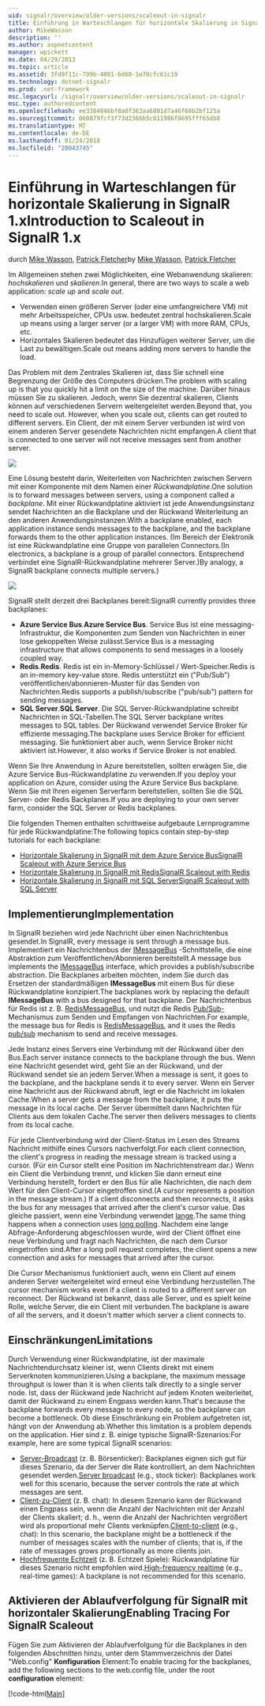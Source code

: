 ```yaml
---
uid: signalr/overview/older-versions/scaleout-in-signalr
title: Einführung in Warteschlangen für horizontale Skalierung in SignalR 1.x | Microsoft Docs
author: MikeWasson
description: ''
ms.author: aspnetcontent
manager: wpickett
ms.date: 04/29/2013
ms.topic: article
ms.assetid: 3fd9f11c-799b-4001-bd60-1e70cfc61c19
ms.technology: dotnet-signalr
ms.prod: .net-framework
msc.legacyurl: /signalr/overview/older-versions/scaleout-in-signalr
msc.type: authoredcontent
ms.openlocfilehash: ee3384046bf8a0f363aa6801d7a46f68b2bf125a
ms.sourcegitcommit: 060879fcf3f73d2366b5c811986f8695fff65db8
ms.translationtype: MT
ms.contentlocale: de-DE
ms.lasthandoff: 01/24/2018
ms.locfileid: "28043745"
---
```

<a name="introduction-to-scaleout-in-signalr-1x"></a><span data-ttu-id="cacd6-102">Einführung in Warteschlangen für horizontale Skalierung in SignalR 1.x</span><span class="sxs-lookup"><span data-stu-id="cacd6-102">Introduction to Scaleout in SignalR 1.x</span></span>
====================
<span data-ttu-id="cacd6-103">durch [Mike Wasson](https://github.com/MikeWasson), [Patrick Fletcher](https://github.com/pfletcher)</span><span class="sxs-lookup"><span data-stu-id="cacd6-103">by [Mike Wasson](https://github.com/MikeWasson), [Patrick Fletcher](https://github.com/pfletcher)</span></span>

<span data-ttu-id="cacd6-104">Im Allgemeinen stehen zwei Möglichkeiten, eine Webanwendung skalieren: *hochskalieren* und *skalieren*.</span><span class="sxs-lookup"><span data-stu-id="cacd6-104">In general, there are two ways to scale a web application: *scale up* and *scale out*.</span></span>

- <span data-ttu-id="cacd6-105">Verwenden einen größeren Server (oder eine umfangreichere VM) mit mehr Arbeitsspeicher, CPUs usw. bedeutet zentral hochskalieren.</span><span class="sxs-lookup"><span data-stu-id="cacd6-105">Scale up means using a larger server (or a larger VM) with more RAM, CPUs, etc.</span></span>
- <span data-ttu-id="cacd6-106">Horizontales Skalieren bedeutet das Hinzufügen weiterer Server, um die Last zu bewältigen.</span><span class="sxs-lookup"><span data-stu-id="cacd6-106">Scale out means adding more servers to handle the load.</span></span>

<span data-ttu-id="cacd6-107">Das Problem mit dem Zentrales Skalieren ist, dass Sie schnell eine Begrenzung der Größe des Computers drücken.</span><span class="sxs-lookup"><span data-stu-id="cacd6-107">The problem with scaling up is that you quickly hit a limit on the size of the machine.</span></span> <span data-ttu-id="cacd6-108">Darüber hinaus müssen Sie zu skalieren. Jedoch, wenn Sie dezentral skalieren, Clients können auf verschiedenen Servern weitergeleitet werden.</span><span class="sxs-lookup"><span data-stu-id="cacd6-108">Beyond that, you need to scale out. However, when you scale out, clients can get routed to different servers.</span></span> <span data-ttu-id="cacd6-109">Ein Client, der mit einem Server verbunden ist wird von einem anderen Server gesendete Nachrichten nicht empfangen.</span><span class="sxs-lookup"><span data-stu-id="cacd6-109">A client that is connected to one server will not receive messages sent from another server.</span></span>

![](scaleout-in-signalr/_static/image1.png)

<span data-ttu-id="cacd6-110">Eine Lösung besteht darin, Weiterleiten von Nachrichten zwischen Servern mit einer Komponente mit dem Namen einer *Rückwandplatine*.</span><span class="sxs-lookup"><span data-stu-id="cacd6-110">One solution is to forward messages between servers, using a component called a *backplane*.</span></span> <span data-ttu-id="cacd6-111">Mit einer Rückwandplatine aktiviert ist jede Anwendungsinstanz sendet Nachrichten an die Backplane und der Rückwand Weiterleitung an den anderen Anwendungsinstanzen.</span><span class="sxs-lookup"><span data-stu-id="cacd6-111">With a backplane enabled, each application instance sends messages to the backplane, and the backplane forwards them to the other application instances.</span></span> <span data-ttu-id="cacd6-112">(Im Bereich der Elektronik ist eine Rückwandplatine eine Gruppe von parallelen Connectors.</span><span class="sxs-lookup"><span data-stu-id="cacd6-112">(In electronics, a backplane is a group of parallel connectors.</span></span> <span data-ttu-id="cacd6-113">Entsprechend verbindet eine SignalR-Rückwandplatine mehrerer Server.)</span><span class="sxs-lookup"><span data-stu-id="cacd6-113">By analogy, a SignalR backplane connects multiple servers.)</span></span>

![](scaleout-in-signalr/_static/image2.png)

<span data-ttu-id="cacd6-114">SignalR stellt derzeit drei Backplanes bereit:</span><span class="sxs-lookup"><span data-stu-id="cacd6-114">SignalR currently provides three backplanes:</span></span>

- <span data-ttu-id="cacd6-115">**Azure Service Bus**.</span><span class="sxs-lookup"><span data-stu-id="cacd6-115">**Azure Service Bus**.</span></span> <span data-ttu-id="cacd6-116">Service Bus ist eine messaging-Infrastruktur, die Komponenten zum Senden von Nachrichten in einer lose gekoppelten Weise zulässt.</span><span class="sxs-lookup"><span data-stu-id="cacd6-116">Service Bus is a messaging infrastructure that allows components to send messages in a loosely coupled way.</span></span>
- <span data-ttu-id="cacd6-117">**Redis**.</span><span class="sxs-lookup"><span data-stu-id="cacd6-117">**Redis**.</span></span> <span data-ttu-id="cacd6-118">Redis ist ein in-Memory-Schlüssel / Wert-Speicher.</span><span class="sxs-lookup"><span data-stu-id="cacd6-118">Redis is an in-memory key-value store.</span></span> <span data-ttu-id="cacd6-119">Redis unterstützt ein ("Pub/Sub") veröffentlichen/abonnieren-Muster für das Senden von Nachrichten.</span><span class="sxs-lookup"><span data-stu-id="cacd6-119">Redis supports a publish/subscribe ("pub/sub") pattern for sending messages.</span></span>
- <span data-ttu-id="cacd6-120">**SQL Server**.</span><span class="sxs-lookup"><span data-stu-id="cacd6-120">**SQL Server**.</span></span> <span data-ttu-id="cacd6-121">Die SQL Server-Rückwandplatine schreibt Nachrichten in SQL-Tabellen.</span><span class="sxs-lookup"><span data-stu-id="cacd6-121">The SQL Server backplane writes messages to SQL tables.</span></span> <span data-ttu-id="cacd6-122">Der Rückwand verwendet Service Broker für effiziente messaging.</span><span class="sxs-lookup"><span data-stu-id="cacd6-122">The backplane uses Service Broker for efficient messaging.</span></span> <span data-ttu-id="cacd6-123">Sie funktioniert aber auch, wenn Service Broker nicht aktiviert ist.</span><span class="sxs-lookup"><span data-stu-id="cacd6-123">However, it also works if Service Broker is not enabled.</span></span>

<span data-ttu-id="cacd6-124">Wenn Sie Ihre Anwendung in Azure bereitstellen, sollten erwägen Sie, die Azure Service Bus-Rückwandplatine zu verwenden.</span><span class="sxs-lookup"><span data-stu-id="cacd6-124">If you deploy your application on Azure, consider using the Azure Service Bus backplane.</span></span> <span data-ttu-id="cacd6-125">Wenn Sie mit Ihren eigenen Serverfarm bereitstellen, sollten Sie die SQL Server- oder Redis Backplanes.</span><span class="sxs-lookup"><span data-stu-id="cacd6-125">If you are deploying to your own server farm, consider the SQL Server or Redis backplanes.</span></span>

<span data-ttu-id="cacd6-126">Die folgenden Themen enthalten schrittweise aufgebaute Lernprogramme für jede Rückwandplatine:</span><span class="sxs-lookup"><span data-stu-id="cacd6-126">The following topics contain step-by-step tutorials for each backplane:</span></span>

- [<span data-ttu-id="cacd6-127">Horizontale Skalierung in SignalR mit dem Azure Service Bus</span><span class="sxs-lookup"><span data-stu-id="cacd6-127">SignalR Scaleout with Azure Service Bus</span></span>](scaleout-with-windows-azure-service-bus.md)
- [<span data-ttu-id="cacd6-128">Horizontale Skalierung in SignalR mit Redis</span><span class="sxs-lookup"><span data-stu-id="cacd6-128">SignalR Scaleout with Redis</span></span>](scaleout-with-redis.md)
- [<span data-ttu-id="cacd6-129">Horizontale Skalierung in SignalR mit SQL Server</span><span class="sxs-lookup"><span data-stu-id="cacd6-129">SignalR Scaleout with SQL Server</span></span>](scaleout-with-sql-server.md)

## <a name="implementation"></a><span data-ttu-id="cacd6-130">Implementierung</span><span class="sxs-lookup"><span data-stu-id="cacd6-130">Implementation</span></span>

<span data-ttu-id="cacd6-131">In SignalR beziehen wird jede Nachricht über einen Nachrichtenbus gesendet.</span><span class="sxs-lookup"><span data-stu-id="cacd6-131">In SignalR, every message is sent through a message bus.</span></span> <span data-ttu-id="cacd6-132">Implementiert ein Nachrichtenbus der [IMessageBus](https://msdn.microsoft.com/library/microsoft.aspnet.signalr.messaging.imessagebus(v=vs.100).aspx) -Schnittstelle, die eine Abstraktion zum Veröffentlichen/Abonnieren bereitstellt.</span><span class="sxs-lookup"><span data-stu-id="cacd6-132">A message bus implements the [IMessageBus](https://msdn.microsoft.com/library/microsoft.aspnet.signalr.messaging.imessagebus(v=vs.100).aspx) interface, which provides a publish/subscribe abstraction.</span></span> <span data-ttu-id="cacd6-133">Die Backplanes arbeiten möchten, indem Sie durch das Ersetzen der standardmäßigen **IMessageBus** mit einem Bus für diese Rückwandplatine konzipiert.</span><span class="sxs-lookup"><span data-stu-id="cacd6-133">The backplanes work by replacing the default **IMessageBus** with a bus designed for that backplane.</span></span> <span data-ttu-id="cacd6-134">Der Nachrichtenbus für Redis ist z. B. [RedisMessageBus](https://msdn.microsoft.com/library/microsoft.aspnet.signalr.redis.redismessagebus(v=vs.100).aspx), und nutzt die Redis [Pub/Sub-](http://redis.io/topics/pubsub) Mechanismus zum Senden und Empfangen von Nachrichten.</span><span class="sxs-lookup"><span data-stu-id="cacd6-134">For example, the message bus for Redis is [RedisMessageBus](https://msdn.microsoft.com/library/microsoft.aspnet.signalr.redis.redismessagebus(v=vs.100).aspx), and it uses the Redis [pub/sub](http://redis.io/topics/pubsub) mechanism to send and receive messages.</span></span>

<span data-ttu-id="cacd6-135">Jede Instanz eines Servers eine Verbindung mit der Rückwand über den Bus.</span><span class="sxs-lookup"><span data-stu-id="cacd6-135">Each server instance connects to the backplane through the bus.</span></span> <span data-ttu-id="cacd6-136">Wenn eine Nachricht gesendet wird, geht Sie an der Rückwand, und der Rückwand sendet sie an jedem Server.</span><span class="sxs-lookup"><span data-stu-id="cacd6-136">When a message is sent, it goes to the backplane, and the backplane sends it to every server.</span></span> <span data-ttu-id="cacd6-137">Wenn ein Server eine Nachricht aus der Rückwand abruft, legt er die Nachricht im lokalen Cache.</span><span class="sxs-lookup"><span data-stu-id="cacd6-137">When a server gets a message from the backplane, it puts the message in its local cache.</span></span> <span data-ttu-id="cacd6-138">Der Server übermittelt dann Nachrichten für Clients aus dem lokalen Cache.</span><span class="sxs-lookup"><span data-stu-id="cacd6-138">The server then delivers messages to clients from its local cache.</span></span>

<span data-ttu-id="cacd6-139">Für jede Clientverbindung wird der Client-Status im Lesen des Streams Nachricht mithilfe eines Cursors nachverfolgt.</span><span class="sxs-lookup"><span data-stu-id="cacd6-139">For each client connection, the client's progress in reading the message stream is tracked using a cursor.</span></span> <span data-ttu-id="cacd6-140">(Für ein Cursor stellt eine Position im Nachrichtenstream dar.) Wenn ein Client die Verbindung trennt, und klicken Sie dann erneut eine Verbindung herstellt, fordert er den Bus für alle Nachrichten, die nach dem Wert für den Client-Cursor eingetroffen sind.</span><span class="sxs-lookup"><span data-stu-id="cacd6-140">(A cursor represents a position in the message stream.) If a client disconnects and then reconnects, it asks the bus for any messages that arrived after the client's cursor value.</span></span> <span data-ttu-id="cacd6-141">Das gleiche passiert, wenn eine Verbindung verwendet [lange](../getting-started/introduction-to-signalr.md#transports).</span><span class="sxs-lookup"><span data-stu-id="cacd6-141">The same thing happens when a connection uses [long polling](../getting-started/introduction-to-signalr.md#transports).</span></span> <span data-ttu-id="cacd6-142">Nachdem eine lange Abfrage-Anforderung abgeschlossen wurde, wird der Client öffnet eine neue Verbindung und fragt nach Nachrichten, die nach dem Cursor eingetroffen sind.</span><span class="sxs-lookup"><span data-stu-id="cacd6-142">After a long poll request completes, the client opens a new connection and asks for messages that arrived after the cursor.</span></span>

<span data-ttu-id="cacd6-143">Die Cursor Mechanismus funktioniert auch, wenn ein Client auf einem anderen Server weitergeleitet wird erneut eine Verbindung herzustellen.</span><span class="sxs-lookup"><span data-stu-id="cacd6-143">The cursor mechanism works even if a client is routed to a different server on reconnect.</span></span> <span data-ttu-id="cacd6-144">Der Rückwand ist bekannt, dass alle Server, und es spielt keine Rolle, welche Server, die ein Client mit verbunden.</span><span class="sxs-lookup"><span data-stu-id="cacd6-144">The backplane is aware of all the servers, and it doesn't matter which server a client connects to.</span></span>

## <a name="limitations"></a><span data-ttu-id="cacd6-145">Einschränkungen</span><span class="sxs-lookup"><span data-stu-id="cacd6-145">Limitations</span></span>

<span data-ttu-id="cacd6-146">Durch Verwendung einer Rückwandplatine, ist der maximale Nachrichtendurchsatz kleiner ist, wenn Clients direkt mit einem Serverknoten kommunizieren.</span><span class="sxs-lookup"><span data-stu-id="cacd6-146">Using a backplane, the maximum message throughput is lower than it is when clients talk directly to a single server node.</span></span> <span data-ttu-id="cacd6-147">Ist, dass der Rückwand jede Nachricht auf jedem Knoten weiterleitet, damit der Rückwand zu einem Engpass werden kann.</span><span class="sxs-lookup"><span data-stu-id="cacd6-147">That's because the backplane forwards every message to every node, so the backplane can become a bottleneck.</span></span> <span data-ttu-id="cacd6-148">Ob diese Einschränkung ein Problem aufgetreten ist, hängt von der Anwendung ab.</span><span class="sxs-lookup"><span data-stu-id="cacd6-148">Whether this limitation is a problem depends on the application.</span></span> <span data-ttu-id="cacd6-149">Hier sind z. B. einige typische SignalR-Szenarios:</span><span class="sxs-lookup"><span data-stu-id="cacd6-149">For example, here are some typical SignalR scenarios:</span></span>

- <span data-ttu-id="cacd6-150">[Server-Broadcast](tutorial-server-broadcast-with-aspnet-signalr.md) (z. B. Börsenticker): Backplanes eignen sich gut für dieses Szenario, da der Server die Rate kontrolliert, an dem Nachrichten gesendet werden.</span><span class="sxs-lookup"><span data-stu-id="cacd6-150">[Server broadcast](tutorial-server-broadcast-with-aspnet-signalr.md) (e.g., stock ticker): Backplanes work well for this scenario, because the server controls the rate at which messages are sent.</span></span>
- <span data-ttu-id="cacd6-151">[Client-zu-Client](tutorial-getting-started-with-signalr.md) (z. B. chat): In diesem Szenario kann der Rückwand einen Engpass sein, wenn die Anzahl der Nachrichten mit der Anzahl der Clients skaliert; d. h., wenn die Anzahl der Nachrichten vergrößert wird als proportional mehr Clients verknüpfen.</span><span class="sxs-lookup"><span data-stu-id="cacd6-151">[Client-to-client](tutorial-getting-started-with-signalr.md) (e.g., chat): In this scenario, the backplane might be a bottleneck if the number of messages scales with the number of clients; that is, if the rate of messages grows proportionally as more clients join.</span></span>
- <span data-ttu-id="cacd6-152">[Hochfrequente Echtzeit](tutorial-high-frequency-realtime-with-signalr.md) (z. B. Echtzeit Spiele): Rückwandplatine für dieses Szenario nicht empfohlen wird.</span><span class="sxs-lookup"><span data-stu-id="cacd6-152">[High-frequency realtime](tutorial-high-frequency-realtime-with-signalr.md) (e.g., real-time games): A backplane is not recommended for this scenario.</span></span>

## <a name="enabling-tracing-for-signalr-scaleout"></a><span data-ttu-id="cacd6-153">Aktivieren der Ablaufverfolgung für SignalR mit horizontaler Skalierung</span><span class="sxs-lookup"><span data-stu-id="cacd6-153">Enabling Tracing For SignalR Scaleout</span></span>

<span data-ttu-id="cacd6-154">Fügen Sie zum Aktivieren der Ablaufverfolgung für die Backplanes in den folgenden Abschnitten hinzu, unter dem Stammverzeichnis der Datei "Web.config" **Konfiguration** Element:</span><span class="sxs-lookup"><span data-stu-id="cacd6-154">To enable tracing for the backplanes, add the following sections to the web.config file, under the root **configuration** element:</span></span>

[!code-html[Main](scaleout-in-signalr/samples/sample1.html)]
